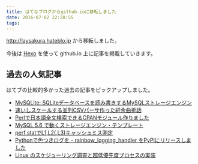 ```yaml
---
title: はてなブログからgithub.ioに移転しました
date: 2016-07-02 22:28:55
tags:
---
```


http://laysakura.hateblo.jp から移転しました。

今後は [Hexo](https://hexo.io/) を使って github.io 上に記事を掲載していきます。

## 過去の人気記事

はてブの比較的多かった過去の記事をピックアップしました。

- [MySQLite: SQLiteデータベースを読み書きするMySQLストレージエンジン](http://laysakura.github.io/20140218-MySQLite/)
- [速いしスケールする並列CSVパーサ作った紆余曲折話](http://laysakura.hateblo.jp/entry/2014/12/30/203044)
- [Perlで日本語全文検索できるCPANモジュール作りました](http://laysakura.hateblo.jp/entry/20131011/1381477266)
- [MySQL 5.6 で動くストレージエンジン・テンプレート](http://laysakura.hateblo.jp/entry/20130211/1360486479)
- [perf statでL1,L2(,L3)キャッシュミス測定](http://laysakura.hateblo.jp/entry/20111015/1318738362)
- [Pythonで色つきログを - rainbow_logging_handler をPyPIにリリースしました](http://laysakura.hateblo.jp/entry/2013/12/05/165232)
- [Linux のスケジューリング調査と超低優先度プロセスの実装](http://www.eidos.ic.i.u-tokyo.ac.jp/~tau/lecture/operating_systems/2010/nakatani.pdf)
